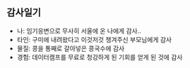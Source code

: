 ## 감사일기

- 나: 임기응변으로 무사히 서울에 온 나에게 감사..
- 타인: 구미에 내려왔다고 이것저것 챙겨주신 부모님에게 감사
- 물질: 콩을 통째로 갈아넣은 콩국수에 감사
- 경험: 데이터캠프를 무료로 청강하게 된 기회를 얻게 된 것에 감사
